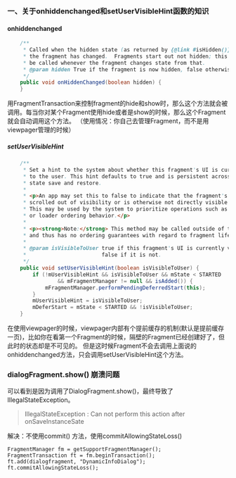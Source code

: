 ### 一、关于onhiddenchanged和setUserVisibleHint函数的知识

#### onhiddenchanged

```java
	/**
     * Called when the hidden state (as returned by {@link #isHidden()} of
     * the fragment has changed.  Fragments start out not hidden; this will
     * be called whenever the fragment changes state from that.
     * @param hidden True if the fragment is now hidden, false otherwise.
     */
    public void onHiddenChanged(boolean hidden) {
    }
```

用FragmentTransaction来控制fragment的hide和show时，那么这个方法就会被调用。每当你对某个Fragment使用hide或者是show的时候，那么这个Fragment就会自动调用这个方法。 
（使用情况：你自己去管理Fragment，而不是用viewpager管理的时候）



##### setUserVisibleHint

```java
	/**
     * Set a hint to the system about whether this fragment's UI is currently visible
     * to the user. This hint defaults to true and is persistent across fragment instance
     * state save and restore.
     *
     * <p>An app may set this to false to indicate that the fragment's UI is
     * scrolled out of visibility or is otherwise not directly visible to the user.
     * This may be used by the system to prioritize operations such as fragment lifecycle updates
     * or loader ordering behavior.</p>
     *
     * <p><strong>Note:</strong> This method may be called outside of the fragment lifecycle.
     * and thus has no ordering guarantees with regard to fragment lifecycle method calls.</p>
     *
     * @param isVisibleToUser true if this fragment's UI is currently visible to the user (default),
     *                        false if it is not.
     */
    public void setUserVisibleHint(boolean isVisibleToUser) {
        if (!mUserVisibleHint && isVisibleToUser && mState < STARTED
                && mFragmentManager != null && isAdded()) {
            mFragmentManager.performPendingDeferredStart(this);
        }
        mUserVisibleHint = isVisibleToUser;
        mDeferStart = mState < STARTED && !isVisibleToUser;
    }
```



在使用viewpager的时候，viewpager内部有个提前缓存的机制(默认是提前缓存一页)，比如你在看第一个Fragment的时候，隔壁的Fragment已经创建好了，但此时的状态却是不可见的。 
但是这时候Fragment不会去调用上面说的onhiddenchanged方法，只会调用setUserVisibleHint这个方法。

### dialogFragment.show() 崩溃问题

可以看到是因为调用了DialogFragment.show()，最终导致了IllegalStateException。

> IllegalStateException : Can not perform this action after onSaveInstanceSate



解决：不使用commit() 方法，使用commitAllowingStateLoss()

```
FragmentManager fm = getSupportFragmentManager();
FragmentTransaction ft = fm.beginTransaction();
ft.add(dialogfragment, "DynamicInfoDialog");
ft.commitAllowingStateLoss();

```

